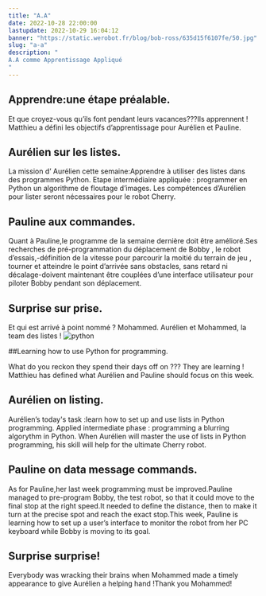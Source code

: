 ```yaml
---
title: "A.A"
date: 2022-10-28 22:00:00
lastupdate: 2022-10-29 16:04:12
banner: "https://static.werobot.fr/blog/bob-ross/635d15f6107fe/50.jpg"
slug: "a-a"
description: " 
A.A comme Apprentissage Appliqué 
"
---
```

## Apprendre:une étape préalable.

Et que croyez-vous qu’ils font pendant leurs vacances???Ils apprennent !
Matthieu a défini les objectifs d’apprentissage pour Aurélien et Pauline.

## Aurélien sur les listes. 

La mission d’ Aurélien cette semaine:Apprendre à utiliser des listes dans des programmes Python.
Etape intermédiaire appliquée : programmer en Python un algorithme de floutage d’images. 
Les compétences d’Aurélien pour lister seront nécessaires pour le robot Cherry.

## Pauline aux commandes.

Quant à Pauline,le programme de la semaine dernière doit être amélioré.Ses recherches de pré-programmation du déplacement de Bobby , le robot d’essais,-définition de la vitesse pour parcourir la moitié du terrain de jeu , tourner et atteindre le point d’arrivée sans obstacles, sans retard ni décalage-doivent maintenant être couplées d’une interface utilisateur pour piloter Bobby pendant son déplacement. 

## Surprise sur prise. 

Et qui est arrivé à point nommé ? Mohammed. Aurélien et Mohammed, la team des listes ! 
![python](https://d1rytvr7gmk1sx.cloudfront.net/wp-content/uploads/2018/12/5.jpg?x41785)

##Learning how to use Python for programming.

What do you reckon they spend their days off on ??? They are learning !
Matthieu has defined what Aurélien and Pauline should focus on this week.

## Aurélien on listing.

Aurélien’s today's task :learn how to set up and use lists in Python programming. Applied intermediate phase : programming a  blurring algorythm in Python. When Aurélien will master the use of lists in Python programming, his skill will help for the ultimate Cherry robot.

## Pauline on data message commands.

As for Pauline,her last week programming must be improved.Pauline managed to pre-program Bobby, the test robot, so that it could move to the final stop at the right speed.It needed to define the  distance, then to make it turn at the precise spot and reach the exact stop.This week, Pauline is learning how to set up a user’s interface to monitor the robot from her PC keyboard while Bobby is moving to its goal.

## Surprise surprise!

Everybody was wracking their brains when Mohammed made a timely appearance to give Aurélien a helping hand !Thank you Mohammed! 

    